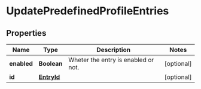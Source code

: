 # UpdatePredefinedProfileEntries

## Properties
Name | Type | Description | Notes
------------ | ------------- | ------------- | -------------
**enabled** | **Boolean** | Wheter the entry is enabled or not. |  [optional]
**id** | [**EntryId**](EntryId.md) |  |  [optional]
